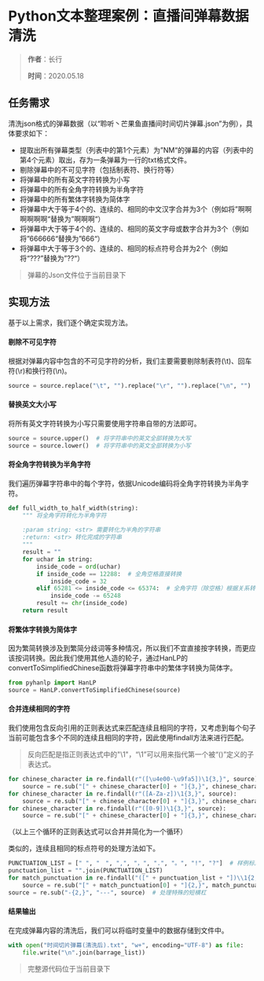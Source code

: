# Python文本整理案例：直播间弹幕数据清洗

> **作者**：长行
>
> **时间**：2020.05.18

## 任务需求

清洗json格式的弹幕数据（以“聆听丶芒果鱼直播间时间切片弹幕.json”为例），具体要求如下：

 * 提取出所有弹幕类型（列表中的第1个元素）为”NM“的弹幕的内容（列表中的第4个元素）取出，存为一条弹幕为一行的txt格式文件。
 * 剔除弹幕中的不可见字符（包括制表符、换行符等）
 * 将弹幕中的所有英文字符转换为小写
 * 将弹幕中的所有全角字符转换为半角字符
 * 将弹幕中的所有繁体字转换为简体字
 * 将弹幕中大于等于4个的、连续的、相同的中文汉字合并为3个（例如将”啊啊啊啊啊啊“替换为”啊啊啊“）
 * 将弹幕中大于等于4个的、连续的、相同的英文字母或数字合并为3个（例如将”666666“替换为”666“）
 * 将弹幕中大于等于3个的、连续的、相同的标点符号合并为2个（例如将“???”替换为”??“）

> 弹幕的Json文件位于当前目录下

## 实现方法

基于以上需求，我们逐个确定实现方法。

#### 剔除不可见字符

根据对弹幕内容中包含的不可见字符的分析，我们主要需要剔除制表符(\t)、回车符(\r)和换行符(\n)。

```python
source = source.replace("\t", "").replace("\r", "").replace("\n", "")
```

#### 替换英文大小写

将所有英文字符转换为小写只需要使用字符串自带的方法即可。

```python
source = source.upper()  # 将字符串中的英文全部转换为大写
source = source.lower()  # 将字符串中的英文全部转换为小写
```

#### 将全角字符转换为半角字符

我们遍历弹幕字符串中的每个字符，依据Unicode编码将全角字符转换为半角字符。

```python
def full_width_to_half_width(string):
    """ 将全角字符转化为半角字符
    
    :param string: <str> 需要转化为半角的字符串
    :return: <str> 转化完成的字符串
    """
    result = ""
    for uchar in string:
        inside_code = ord(uchar)
        if inside_code == 12288:  # 全角空格直接转换
            inside_code = 32
        elif 65281 <= inside_code <= 65374:  # 全角字符（除空格）根据关系转化
            inside_code -= 65248
        result += chr(inside_code)
    return result
```

#### 将繁体字转换为简体字

因为繁简转换涉及到繁简分歧词等多种情况，所以我们不宜直接按字转换，而更应该按词转换。因此我们使用其他人造的轮子，通过HanLP的convertToSimplifiedChinese函数将弹幕字符串中的繁体字转换为简体字。

```python
from pyhanlp import HanLP
source = HanLP.convertToSimplifiedChinese(source)
```

#### 合并连续相同的字符

我们使用包含反向引用的正则表达式来匹配连续且相同的字符，又考虑到每个句子当前可能包含多个不同的连续且相同的字符，因此使用findall方法来进行匹配。

> 反向匹配是指正则表达式中的"\1"，“\1”可以用来指代第一个被“()”定义的子表达式。

```python
for chinese_character in re.findall(r"([\u4e00-\u9fa5])\1{3,}", source):
    source = re.sub("[" + chinese_character[0] + "]{3,}", chinese_character * 3, source)
for chinese_character in re.findall(r"([A-Za-z])\1{3,}", source):
    source = re.sub("[" + chinese_character[0] + "]{3,}", chinese_character * 3, source)
for chinese_character in re.findall(r"([0-9])\1{3,}", source):
    source = re.sub("[" + chinese_character[0] + "]{3,}", chinese_character * 3, source)
```

（以上三个循环的正则表达式可以合并并简化为一个循环）

类似的，连续且相同的标点符号的处理方法如下。

```python
PUNCTUATION_LIST = [" ", "　", ",", "，", ".", "。", "!", "?"]  # 样例标点符号列表
punctuation_list = "".join(PUNCTUATION_LIST)
for match_punctuation in re.findall("([" + punctuation_list + "])\\1{2,}", source):
    source = re.sub("[" + match_punctuation[0] + "]{2,}", match_punctuation * 3, source)
source = re.sub("-{2,}", "---", source)  # 处理特殊的短横杠
```

#### 结果输出

在完成弹幕内容的清洗后，我们可以将临时变量中的数据存储到文件中。

```python
with open("时间切片弹幕(清洗后).txt", "w+", encoding="UTF-8") as file:
    file.write("\n".join(barrage_list))
```

> 完整源代码位于当前目录下



